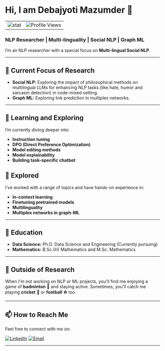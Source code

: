 # Hi, I am Debajyoti Mazumder 👋

<table>
  <tr>
    <td>
      <img src="https://github-readme-stats.vercel.app/api?username=debajyotimaz&show_icons=true&theme=transparent&hide_title=true&hide_rank=true" alt="stat" />
    </td>
    <td>
      <img src="https://komarev.com/ghpvc/?username=debajyotimaz" alt="Profile Views" />
    </td>
  </tr>
</table>


### NLP Researcher | Multi-linguality | Social NLP | Graph ML 

I’m an NLP researcher with a special focus on **Multi-lingual Social NLP**. 

---

## 🔭 Current Focus of Research
- **Social NLP:** Exploring the impact of philosophical methods on multilingual LLMs for enhancing NLP tasks (like hate, humor and sarcasm detection) in code-mixed setting.
- **Graph ML:** Exploring link prediction in multiplex networks.

---

## 🌱 Learning and Exploring
I’m currently diving deeper into:
- **Instruction tuning**
- **DPO (Direct Preference Optimization)**
- **Model editing methods**
- **Model explainability**
- **Building task-specific chatbot**

## 🧠 Explored
I’ve worked with a range of topics and have hands-on experience in:
- **In-context learning**
- **Finetuning pretrained models** 
- **Multilinguality**
- **Multiplex networks in graph-ML**
  
---

## 🔭 Education
- **Data Science:** Ph.D. Data Science and Engineering (Currently pursuing)
- **Mathematics:** B.Sc.(H) Mathematics and M.Sc. Mathematics

---


## 🏸 Outside of Research
When I'm not working on NLP or ML projects, you'll find me enjoying a game of **badminton** 🏸 and staying active. Sometimes, you'll catch me playing **cricket** 🏏 or **football** ⚽ too. 

---


## 📫 How to Reach Me
Feel free to connect with me on:

[![LinkedIn](https://img.shields.io/badge/LinkedIn-0077B5?style=for-the-badge&logo=linkedin&logoColor=white)](https://www.linkedin.com/in/debamaz)
[![Email](https://img.shields.io/badge/Email-D14836?style=for-the-badge&logo=gmail&logoColor=white)](mailto:debajyotimaz@gmail.com)


---

<!--
### Fun Fact:  
I find the intersection of **language** and **mathematical structures** fascinating. Whether it’s decoding humor in different languages or analyzing social interactions, I’m always curious about how data shapes the human experience.
--!>

